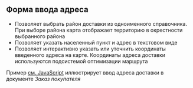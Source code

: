 ## Форма ввода адреса

- Позволяет выбрать район доставки из одноименного справочника. При выборе района карта отображает территорию в окрестности выбранного района
- Позволяет указать населенный пункт и адрес в текстовом виде
- Позволяет интерактивно указать или уточнить координаты введенного адреса на карте. Координаты адреса доставки используются подсистемой оптимизации маршрута

Пример [см. JavaScript](#obj=01123&view=js) иллюстрирует ввод адреса доставки в документе _Заказ покупателя_